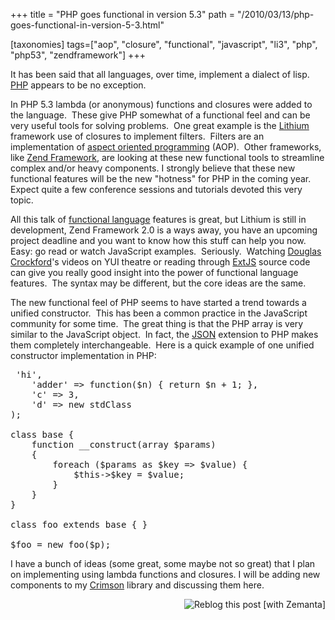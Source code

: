 +++
title = "PHP goes functional in version 5.3"
path = "/2010/03/13/php-goes-functional-in-version-5-3.html"

[taxonomies]
tags=["aop", "closure", "functional", "javascript", "li3", "php", "php53", "zendframework"]
+++

It has been said that all languages, over time, implement a dialect of lisp.  <a class="zem_slink" title="PHP" rel="homepage" href="http://www.php.net/">PHP</a> appears to be no exception.  
<!-- more -->
In PHP 5.3 lambda (or anonymous) functions and closures were added to the language.  These give PHP somewhat of a functional feel and can be very useful tools for solving problems.  One great example is the <a href="http://rad-dev.org/lithium">Lithium</a> framework use of closures to implement filters.  Filters are an implementation of <a class="zem_slink" title="Aspect-oriented programming" rel="wikipedia" href="http://en.wikipedia.org/wiki/Aspect-oriented_programming">aspect oriented programming</a> (AOP).  Other frameworks, like <a class="zem_slink" title="Zend Framework" rel="homepage" href="http://framework.zend.com/">Zend Framework</a>, are looking at these new functional tools to streamline complex and/or heavy components.  I strongly believe that these new functional features will be the new "hotness" for PHP in the coming year.  Expect quite a few conference sessions and tutorials devoted this very topic.

All this talk of <a class="zem_slink" title="Functional programming" rel="wikipedia" href="http://en.wikipedia.org/wiki/Functional_programming">functional language</a> features is great, but Lithium is still in development, Zend Framework 2.0 is a ways away, you have an upcoming project deadline and you want to know how this stuff can help you now.  Easy: go read or watch JavaScript examples.  Seriously.  Watching <a class="zem_slink" title="Douglas Crockford" rel="homepage" href="http://crockford.com/">Douglas Crockford</a>'s videos on YUI theatre or reading through <a class="zem_slink" title="Ext (JavaScript library)" rel="homepage" href="http://extjs.com/">ExtJS</a> source code can give you really good insight into the power of functional language features.  The syntax may be different, but the core ideas are the same.

The new functional feel of PHP seems to have started a trend towards a unified constructor.  This has been a common practice in the JavaScript community for some time.  The great thing is that the PHP array is very similar to the JavaScript object.  In fact, the <a class="zem_slink" title="JSON" rel="homepage" href="http://json.org">JSON</a> extension to PHP makes them completely interchangeable.  Here is a quick example of one unified constructor implementation in PHP:

<pre lang="php">
<?php

$p = array(
    'a' => 'hi',
    'adder' => function($n) { return $n + 1; },
    'c' => 3,
    'd' => new stdClass
);

class base {
    function __construct(array $params)
    {
        foreach ($params as $key => $value) {
            $this->$key = $value;
        }
    }
}

class foo extends base { }

$foo = new foo($p);
</pre>

I have a bunch of ideas (some great, some maybe not so great) that I plan on implementing using lambda functions and closures.  I will be adding new components to my <a href="http://github.com/hradtke/crimson">Crimson</a> library and discussing them here.

<div class="zemanta-pixie" style="margin-top: 10px; height: 15px;"><a class="zemanta-pixie-a" title="Reblog this post [with Zemanta]" href="http://reblog.zemanta.com/zemified/276ba760-1b29-4059-bb14-8c6143cf67fc/"><img class="zemanta-pixie-img" style="border: medium none; float: right;" src="http://img.zemanta.com/reblog_e.png?x-id=276ba760-1b29-4059-bb14-8c6143cf67fc" alt="Reblog this post [with Zemanta]" /></a><span class="zem-script more-related pretty-attribution"><script src="http://static.zemanta.com/readside/loader.js" type="text/javascript"></script></span></div>

